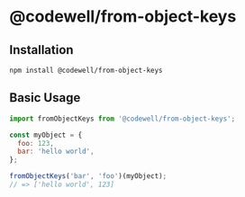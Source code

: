 # @codewell/from-object-keys

## Installation

```
npm install @codewell/from-object-keys
```

## Basic Usage

```JavaScript
import fromObjectKeys from '@codewell/from-object-keys';

const myObject = {
  foo: 123,
  bar: 'hello world',
};

fromObjectKeys('bar', 'foo')(myObject);
// => ['hello world', 123]
```

